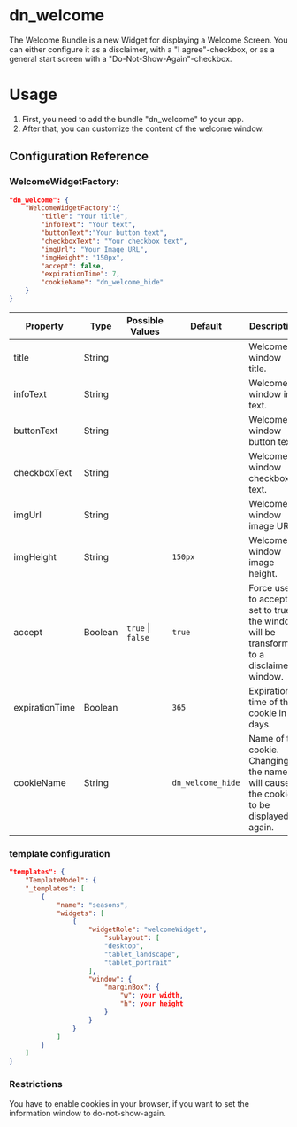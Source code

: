 # dn_welcome

The Welcome Bundle is a new Widget for displaying a Welcome Screen. You can either configure it as a disclaimer, with a "I agree"-checkbox, or as a general start screen with a "Do-Not-Show-Again"-checkbox.

# Usage

1. First, you need to add the bundle "dn_welcome" to your app.
2. After that, you can customize the content of the welcome window.

## Configuration Reference

### WelcomeWidgetFactory:

```json
"dn_welcome": {
    "WelcomeWidgetFactory":{
        "title": "Your title",
        "infoText": "Your text",
        "buttonText":"Your button text",
        "checkboxText": "Your checkbox text",
        "imgUrl": "Your Image URL",
        "imgHeight": "150px",
        "accept": false,
        "expirationTime": 7,
        "cookieName": "dn_welcome_hide"
    }
}
```

| Property                       | Type    | Possible Values               | Default               | Description                                                                                 |
|--------------------------------|---------|-------------------------------|-----------------------|---------------------------------------------------------------------------------------------|
| title                          | String  |                               |                       | Welcome window title.                                                                       |
| infoText                       | String  |                               |                       | Welcome window info text.                                                                   |
| buttonText                     | String  |                               |                       | Welcome window button text.                                                                 |
| checkboxText                   | String  |                               |                       | Welcome window checkbox text.                                                               |
| imgUrl                         | String  |                               |                       | Welcome window image URL.                                                                   |
| imgHeight                      | String  |                               | ```150px```           | Welcome window image height.                                                                |
| accept                         | Boolean | ```true``` &#124; ```false``` | ```true```            | Force user to accept. If set to true the window will be transformed to a disclaimer window. |
| expirationTime                 | Boolean |                               | ```365```             | Expiration time of the cookie in days.                                                      |
| cookieName                     | String  |                               | ```dn_welcome_hide``` | Name of the cookie. Changing the name will cause the cookie to be displayed again.          |

### template configuration
```json
"templates": {
    "TemplateModel": {
    "_templates": [
        {
            "name": "seasons",
            "widgets": [
                {
                    "widgetRole": "welcomeWidget",
                        "sublayout": [
                        "desktop",
                        "tablet_landscape",
                        "tablet_portrait"
                    ],
                    "window": {
                        "marginBox": {
                            "w": your width,
                            "h": your height
                        }
                    }
                }
            ]
        }
    ]
}
```

### Restrictions
You have to enable cookies in your browser, if you want to set the information window to do-not-show-again.
